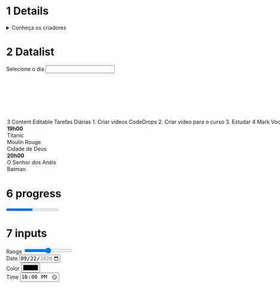 # 1 Details

<details>
  <summary class="text-purple-900">Conheça os criadores</summary>
  <section class="ml-4">
    <div>Cleiton Souza <small class="text-purple-700">COO</small></div>
    <div>Diego Fernandes <small class="text-purple-700">CTO</small></div>
    <div>Robson Marques <small class="text-purple-700">CEO</small></div>
  </section>
</details>


# 2 Datalist

<label for="weekday" class="text-purple-600 mr-2">Selecione o dia</label>
<input list="weekdays" name="weekday" id="weekday" 
         class="text-purple-800 pl-2 rounded shadow text-sm">
<datalist id="weekdays">
  <option value="Domingo">
  <option value="Segunda">
  <option value="Terça">
  <option value="Quarta">
  <option value="Quinta">
  <option value="Sexta">
  <option value="Sábado">
</datalist>


# 3 Content Editable

<h2 class="text-xl text-purple-700 mb-2"> Tarefas Diárias </h2>
<ul contenteditable class="text-sm ml-2">
  <li> 1. Criar vídeos CodeDrops </li>
  <li> 2. Criar vídeo para o curso </li>
  <li> 3. Estudar </li>
</ul>

# 4 Mark

<p> Você vai aprender <mark>até o final da sua jornada</mark> 
  e mesmo assim, terá muito pra aprender.
</p>

# 5 Optgroup

<label for="avaiable" class="mr-2">Em cartaz</label>
<select id="avaiable" name="avaiable" class="shadow bg-white"> 
  <optgroup label="19h00"> 
    <option value="1">Titanic</option> 
    <option value="2">Moulin Rouge</option> 
    <option value="3">Cidade de Deus</option>
  </optgroup>
  <optgroup label="20h00">
    <option value="4">O Senhor dos Anéis</option> 
    <option value="5">Batman</option> 
  </optgroup> 
</select>

# 6 progress

<progress value="50" max="100">Progress: 50%</progress>


# 7 inputs

<div class="p-4 bg-purple-600 text-white flex">
  <label for="volume" class="mr-4">Range</label>
  <input type="range" id="volume" name="volume"
         min="0" max="10">
</div>

<div class="p-4 bg-purple-100 text-purple-900 flex">
  <label for="when" class="mr-4">Date</label>
  <input type="date" id="when" name="trip-start"
       value="2020-09-22"
       min="2020-10-22" max="2020-12-22">
</div>

<div class="p-4 bg-purple-600 text-white flex">
  <label for="color" class="mr-4">Color</label>
  <input type="color" id="color" name="color">
</div>


<div class="p-4 bg-purple-100 text-purple-900 flex">
  <label for="hour" class="mr-4">Time</label>
  <input type="time" id="hour" name="hour"
       value="22:00">
</div>